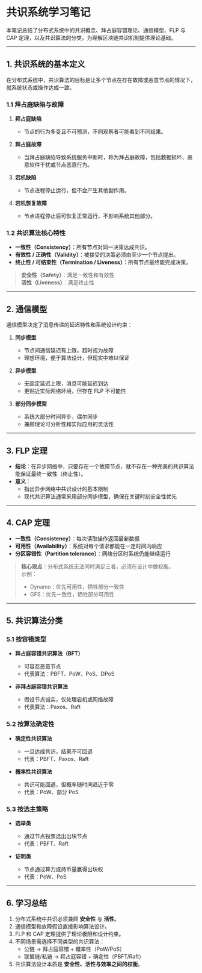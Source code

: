 # 共识系统学习笔记

本笔记总结了分布式系统中的共识概念、拜占庭容错理论、通信模型、FLP 与 CAP 定理，以及共识算法的分类，为理解区块链共识机制提供理论基础。

---

## 1. 共识系统的基本定义

在分布式系统中，共识算法的目标是让多个节点在存在故障或恶意节点的情况下，就系统状态或操作达成一致。

### 1.1 拜占庭缺陷与故障

1. **拜占庭缺陷**  
   - 节点的行为多变且不可预测，不同观察者可能看到不同结果。

2. **拜占庭故障**  
   - 当拜占庭缺陷导致系统服务中断时，称为拜占庭故障，包括数据损坏、恶意软件干扰或节点恶意行为。

3. **宕机缺陷**  
   - 节点进程停止运行，但不会产生其他副作用。

4. **宕机恢复故障**  
   - 节点进程停止后可恢复正常运行，不影响系统其他部分。

### 1.2 共识算法核心特性

- **一致性（Consistency）**：所有节点对同一决策达成共识。  
- **有效性 / 正确性（Validity）**：被接受的决策必须由至少一个节点提出。  
- **终止性 / 可结束性（Termination / Liveness）**：所有节点最终能完成决策。

> **安全性（Safety）**：满足一致性和有效性  
> **活性（Liveness）**：满足终止性

---

## 2. 通信模型

通信模型决定了消息传递的延迟特性和系统设计约束：

1. **同步模型**  
   - 节点间通信延迟有上限，超时视为故障  
   - 理想环境，便于算法设计，但现实中难以保证  

2. **异步模型**  
   - 无固定延迟上限，消息可能延迟到达  
   - 更贴近实际网络环境，但存在 FLP 不可能性  

3. **部分同步模型**  
   - 系统大部分时间异步，偶尔同步  
   - 兼顾理论可分析性和实际应用的灵活性  

---

## 3. FLP 定理

- **结论**：在异步网络中，只要存在一个故障节点，就不存在一种完美的共识算法能保证最终一致性（终止性）。  
- **意义**：
  - 指出异步网络中共识设计的基本限制  
  - 现代共识算法通常采用部分同步模型，确保在关键时刻安全性优先

---

## 4. CAP 定理

- **一致性（Consistency）**：每次读取操作返回最新数据  
- **可用性（Availability）**：系统对每个请求都能在一定时间内响应  
- **分区容错性（Partition tolerance）**：网络分区时系统仍能继续运行  

> **核心观点**：分布式系统无法同时满足三者，必须在设计中做权衡。  
> 示例：  
> - Dynamo：优先可用性，牺牲部分一致性  
> - GFS：优先一致性，牺牲部分可用性

---

## 5. 共识算法分类

### 5.1 按容错类型

- **拜占庭容错共识算法（BFT）**  
  - 可容忍恶意节点  
  - 代表算法：PBFT、PoW、PoS、DPoS  

- **非拜占庭容错共识算法**  
  - 假设节点诚实，仅处理宕机或网络故障  
  - 代表算法：Paxos、Raft  

### 5.2 按算法确定性

- **确定性共识算法**  
  - 一旦达成共识，结果不可回退  
  - 代表：PBFT、Paxos、Raft  

- **概率性共识算法**  
  - 共识可能回退，但概率随时间趋近于零  
  - 代表：PoW、部分 PoS  

### 5.3 按选主策略

- **选举类**  
  - 通过节点投票选出出块节点  
  - 代表：PBFT、Raft  

- **证明类**  
  - 节点通过算力或持币量赢得出块权  
  - 代表：PoW、PoS  

---

## 6. 学习总结

1. 分布式系统中共识必须兼顾 **安全性** 与 **活性**。  
2. 通信模型和故障假设直接影响算法设计。  
3. FLP 和 CAP 定理提供了理论极限和设计约束。  
4. 不同场景需选择不同类型的共识算法：  
   - 公链 → 拜占庭容错 + 概率性（PoW/PoS）  
   - 联盟链/私链 → 拜占庭容错 + 确定性（PBFT/Raft）  
5. 共识算法设计本质是 **安全性、活性与效率之间的权衡**。

